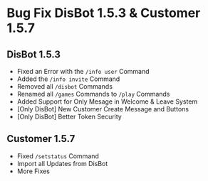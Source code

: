 # Bug Fix DisBot 1.5.3 & Customer 1.5.7

## DisBot 1.5.3

* Fixed an Error with the `/info user` Command
* Added the `/info invite` Command
* Removed all `/disbot` Commands
* Renamed all `/games` Commands to `/play` Commands
* Added Support for Only Mesage in Welcome & Leave System
* \[Only DisBot] New Customer Create Message and Buttons
* \[Only DisBot] Better Token Security

## Customer 1.5.7

* Fixed `/setstatus` Command
* Import all Updates from DisBot
* More Fixes
